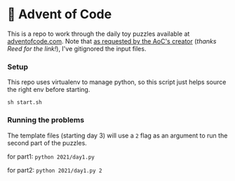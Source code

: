 # 🎄 Advent of Code

This is a repo to work through the daily toy puzzles available at [adventofcode.com](https://adventofcode.com/). Note that [as requested by the AoC's creator](https://www.reddit.com/r/adventofcode/comments/e7khy8/are_everyones_input_data_and_by_extension/fa13hb9/?utm_source=reddit&utm_medium=web2x&context=3) (_thanks Reed for the link!_), I've gitignored the input files.

### Setup

This repo uses virtualenv to manage python, so this script just helps source the right env before starting.

`sh start.sh`

### Running the problems

The template files (starting day 3) will use a `2` flag as an argument to run the second part of the puzzles.

for part1: `python 2021/day1.py`

for part2: `python 2021/day1.py 2`